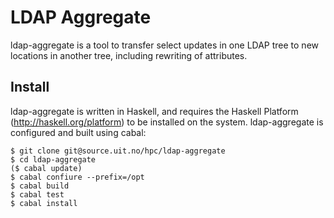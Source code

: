 # LDAP Aggregate

ldap-aggregate is a tool to transfer select updates in one LDAP tree to new
locations in another tree, including rewriting of attributes.

## Install

ldap-aggregate is written in Haskell, and requires the Haskell Platform
(http://haskell.org/platform) to be installed on the system. ldap-aggregate is
configured and built using cabal:

    $ git clone git@source.uit.no/hpc/ldap-aggregate
    $ cd ldap-aggregate
    ($ cabal update)
    $ cabal confiure --prefix=/opt
    $ cabal build
    $ cabal test
    $ cabal install
